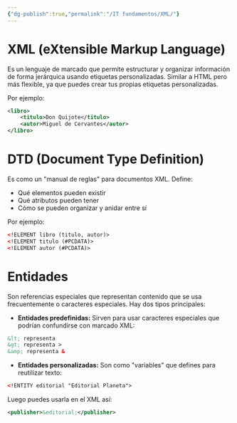 ```yaml
---
{"dg-publish":true,"permalink":"/IT fundamentos/XML/"}
---
```


# XML (eXtensible Markup Language)

Es un lenguaje de marcado que permite estructurar y organizar información de forma jerárquica usando etiquetas personalizadas. Similar a HTML pero más flexible, ya que puedes crear tus propias etiquetas personalizadas.

Por ejemplo:
```XML
<libro>
    <titulo>Don Quijote</titulo>
    <autor>Miguel de Cervantes</autor>
</libro>
```

# DTD (Document Type Definition)

Es como un "manual de reglas" para documentos XML. Define:

- Qué elementos pueden existir
- Qué atributos pueden tener
- Cómo se pueden organizar y anidar entre sí

Por ejemplo:
```XML
<!ELEMENT libro (titulo, autor)>
<!ELEMENT titulo (#PCDATA)>
<!ELEMENT autor (#PCDATA)>
```
# Entidades

Son referencias especiales que representan contenido que se usa frecuentemente o caracteres especiales. Hay dos tipos principales:

- **Entidades predefinidas:** Sirven para usar caracteres especiales que podrían confundirse con marcado XML:
```XML
&lt; representa 
&gt; representa >
&amp; representa &
```

- **Entidades personalizadas:** Son como "variables" que defines para reutilizar texto:
```XML
<!ENTITY editorial "Editorial Planeta">
```
Luego puedes usarla en el XML así:
```XML
<publisher>&editorial;</publisher>
```